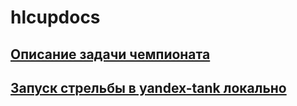 # hlcupdocs

## [Описание задачи чемпионата](https://github.com/sat2707/hlcupdocs/blob/master/HOWTO.md)

## [Запуск стрельбы в yandex-tank локально](https://github.com/sat2707/hlcupdocs/blob/master/HOWTO.md)

